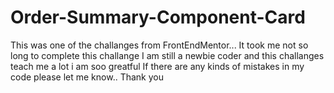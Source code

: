 # Order-Summary-Component-Card
This was one of the challanges from FrontEndMentor...
It took me not so long to complete this challange 
I am still a newbie coder and this challanges teach me a lot i am soo greatful
If there are any kinds of mistakes in my code please let me know.. Thank you
